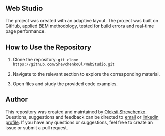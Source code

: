 ## Web Studio
The project was created with an adaptive layout. The project was built on GitHub, applied BEM methodology, tested for build errors and real-time page performance.

## How to Use the Repository

1. Clone the repository: `git clone https://github.com/ShevchenkoOl/WebStudio.git`

2. Navigate to the relevant section to explore the corresponding material.

3. Open files and study the provided code examples.

## Author
This repository was created and maintained by [Oleksii Shevchenko](https://shevchenkool.github.io/portfolio/). Questions, suggestions and feedback can be directed to [email](uzlabini@gmail.com) or [linkedin profile](linkedin.com/in/oleksii-shevchenko-535ab61b8).
If you have any questions or suggestions, feel free to create an issue or submit a pull request.
